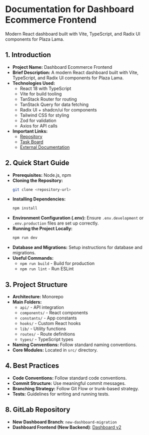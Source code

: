 
# Documentation for Dashboard Ecommerce Frontend

Modern React dashboard built with Vite, TypeScript, and Radix UI components for Plaza Lama.


## 1. Introduction
- **Project Name:** Dashboard Ecommerce Frontend
- **Brief Description:** A modern React dashboard built with Vite, TypeScript, and Radix UI components for Plaza Lama.
- **Technologies Used:**
  - React 18 with TypeScript
  - Vite for build tooling
  - TanStack Router for routing
  - TanStack Query for data fetching
  - Radix UI + shadcn/ui for components
  - Tailwind CSS for styling
  - Zod for validation
  - Axios for API calls
- **Important Links:**
  - [Repository](#)
  - [Task Board](#)
  - [External Documentation](#)

## 2. Quick Start Guide
- **Prerequisites:** Node.js, npm
- **Cloning the Repository:**
  ```bash
  git clone <repository-url>
  ```
- **Installing Dependencies:**
  ```bash
  npm install
  ```
- **Environment Configuration (.env):** Ensure `.env.development` or `.env.production` files are set up correctly.
- **Running the Project Locally:**
  ```bash
  npm run dev
  ```
- **Database and Migrations:** Setup instructions for database and migrations.
- **Useful Commands:**
  - `npm run build` - Build for production
  - `npm run lint` - Run ESLint

## 3. Project Structure
- **Architecture:** Monorepo
- **Main Folders:**
  - `api/` - API integration
  - `components/` - React components
  - `constants/` - App constants
  - `hooks/` - Custom React hooks
  - `lib/` - Utility functions
  - `routes/` - Route definitions
  - `types/` - TypeScript types
- **Naming Conventions:** Follow standard naming conventions.
- **Core Modules:** Located in `src/` directory.

## 4. Best Practices
- **Code Conventions:** Follow standard code conventions.
- **Commit Structure:** Use meaningful commit messages.
- **Branching Strategy:** Follow Git Flow or trunk-based strategy.
- **Tests:** Guidelines for writing and running tests.

## 8. GitLab Repository

- **New Dashboard Branch**: `new-dashboard-migration`
- **Dashboard Frontend (New Backend)**: [Dashboard v2](https://shopi.plazalama.com/dashboard/v2)
